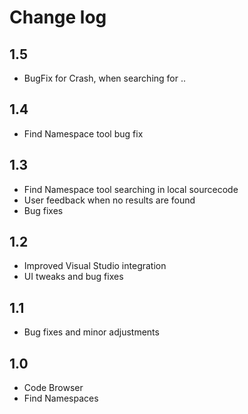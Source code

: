 # Change log

## 1.5

- BugFix for Crash, when searching for ..

## 1.4

- Find Namespace tool bug fix

## 1.3

- Find Namespace tool searching in local sourcecode
- User feedback when no results are found
- Bug fixes

## 1.2

- Improved Visual Studio integration
- UI tweaks and bug fixes

## 1.1

- Bug fixes and minor adjustments

## 1.0

- Code Browser
- Find Namespaces